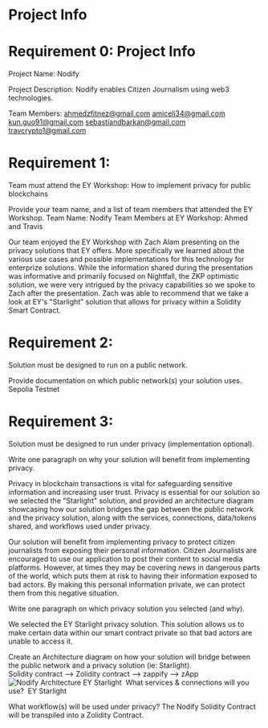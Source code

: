 # Project Info
# Requirement 0: Project Info
Project Name: Nodify

Project Description: Nodify enables Citizen Journalism using web3 technologies.

Team Members:
ahmedzfitnez@gmail.com
amiceli34@gmail.com
kun.guo91@gmail.com
sebastiandbarkan@gmail.com
travcrypto1@gmail.com


# Requirement 1:
Team must attend the EY Workshop: How to implement privacy for public blockchains​

Provide your team name, and a list of team members that attended the EY Workshop.​
Team Name: Nodify
Team Members at EY Workshop: Ahmed and Travis

Our team enjoyed the EY Workshop with Zach Alam presenting on the privacy solutions that EY offers.
More specifically we learned about the various use cases and possible implementations for this technology for
enterprize solutions. While the information shared during the presentation was informative and 
primarily focused on Nightfall, the ZKP optimistic solution, we were very intrigued by the privacy capabilities 
so we spoke to Zach after the presentation. Zach was able to recommend that we take a look at EY's "Starlight" solution
that allows for privacy within a Solidity Smart Contract.

# Requirement 2:​

Solution must be designed to run on a public network.​

Provide documentation on which public network(s) your solution uses.​
Sepolia Testnet

# ​Requirement 3:​

Solution must be designed to run under privacy (implementation optional).​

Write one paragraph on why your solution will benefit from implementing privacy.​

Privacy in blockchain transactions is vital for safeguarding sensitive information and increasing user trust. Privacy is essential for our solution so we selected the "Starlight" solution, and provided an architecture diagram showcasing how our solution bridges the gap between the public network and the privacy solution, along with the services, connections, data/tokens shared, and workflows used under privacy.

Our solution will benefit from implementing privacy to protect citizen journalists from exposing their personal information.
Citizen Journalists are encouraged to use our application to post their content to social media platforms. However, at times they may be
covering news in dangerous parts of the world, which puts them at risk to having their information exposed to bad actors. By making this personal 
information private, we can protect them from this negative situation.

Write one paragraph on which privacy solution you selected (and why).​

We selected the EY Starlight privacy solution. This solution allows us to make certain data within our smart contract private so that bad actors are
unable to access it.

Create an Architecture diagram on how your solution will bridge between the public network and a privacy solution (ie: Starlight).   
Solidity contract --> Zolidity contract --> zappify --> zApp
![Nodify Architecture EY Starlight](https://github.com/sebastianbarkan/Nodify/assets/111543202/c1e39d13-72f9-4050-bf61-bb08ae8059f7)
       ​
What services & connections will you use?          ​
EY Starlight

What workflow(s) will be used under privacy?
The Nodify Solidity Contract will be transpiled into a Zolidity Contract.
